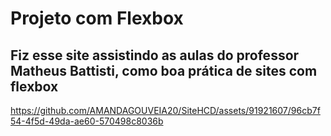 # Projeto com Flexbox
## Fiz esse site assistindo as aulas do professor Matheus Battisti, como boa prática de sites com flexbox
https://github.com/AMANDAGOUVEIA20/SiteHCD/assets/91921607/96cb7f54-4f5d-49da-ae60-570498c8036b

